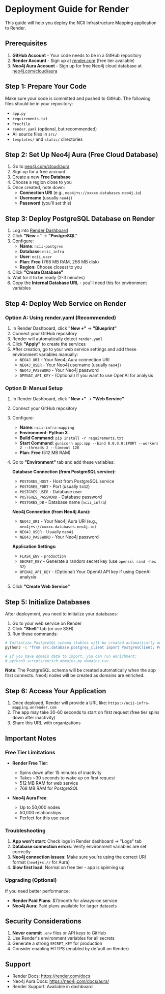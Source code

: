 # Deployment Guide for Render

This guide will help you deploy the NCII Infrastructure Mapping application to Render.

## Prerequisites

1. **GitHub Account** - Your code needs to be in a GitHub repository
2. **Render Account** - Sign up at [render.com](https://render.com) (free tier available)
3. **Neo4j Aura Account** - Sign up for free Neo4j cloud database at [neo4j.com/cloud/aura](https://neo4j.com/cloud/aura)

## Step 1: Prepare Your Code

Make sure your code is committed and pushed to GitHub. The following files should be in your repository:
- `app.py`
- `requirements.txt`
- `Procfile`
- `render.yaml` (optional, but recommended)
- All source files in `src/`
- `templates/` and `static/` directories

## Step 2: Set Up Neo4j Aura (Free Cloud Database)

1. Go to [neo4j.com/cloud/aura](https://neo4j.com/cloud/aura)
2. Sign up for a free account
3. Create a new **Free Database**
4. Choose a region close to you
5. Once created, note down:
   - **Connection URI** (e.g., `neo4j+s://xxxxx.databases.neo4j.io`)
   - **Username** (usually `neo4j`)
   - **Password** (you'll set this)

## Step 3: Deploy PostgreSQL Database on Render

1. Log into [Render Dashboard](https://dashboard.render.com)
2. Click **"New +"** → **"PostgreSQL"**
3. Configure:
   - **Name**: `ncii-postgres`
   - **Database**: `ncii_infra`
   - **User**: `ncii_user`
   - **Plan**: **Free** (768 MB RAM, 256 MB disk)
   - **Region**: Choose closest to you
4. Click **"Create Database"**
5. Wait for it to be ready (2-3 minutes)
6. Copy the **Internal Database URL** - you'll need this for environment variables

## Step 4: Deploy Web Service on Render

### Option A: Using render.yaml (Recommended)

1. In Render Dashboard, click **"New +"** → **"Blueprint"**
2. Connect your GitHub repository
3. Render will automatically detect `render.yaml`
4. Click **"Apply"** to create the services
5. After creation, go to your web service settings and add these environment variables manually:
   - `NEO4J_URI` - Your Neo4j Aura connection URI
   - `NEO4J_USER` - Your Neo4j username (usually `neo4j`)
   - `NEO4J_PASSWORD` - Your Neo4j password
   - `OPENAI_API_KEY` - (Optional) If you want to use OpenAI for analysis

### Option B: Manual Setup

1. In Render Dashboard, click **"New +"** → **"Web Service"**
2. Connect your GitHub repository
3. Configure:
   - **Name**: `ncii-infra-mapping`
   - **Environment**: **Python 3**
   - **Build Command**: `pip install -r requirements.txt`
   - **Start Command**: `gunicorn app:app --bind 0.0.0.0:$PORT --workers 2 --threads 2 --timeout 120`
   - **Plan**: **Free** (512 MB RAM)
4. Go to **"Environment"** tab and add these variables:

   **Database Connection (from PostgreSQL service):**
   - `POSTGRES_HOST` - Host from PostgreSQL service
   - `POSTGRES_PORT` - Port (usually `5432`)
   - `POSTGRES_USER` - Database user
   - `POSTGRES_PASSWORD` - Database password
   - `POSTGRES_DB` - Database name (`ncii_infra`)

   **Neo4j Connection (from Neo4j Aura):**
   - `NEO4J_URI` - Your Neo4j Aura URI (e.g., `neo4j+s://xxxxx.databases.neo4j.io`)
   - `NEO4J_USER` - Usually `neo4j`
   - `NEO4J_PASSWORD` - Your Neo4j password

   **Application Settings:**
   - `FLASK_ENV` - `production`
   - `SECRET_KEY` - Generate a random secret key (use `openssl rand -hex 32`)
   - `OPENAI_API_KEY` - (Optional) Your OpenAI API key if using OpenAI analysis

5. Click **"Create Web Service"**

## Step 5: Initialize Databases

After deployment, you need to initialize your databases:

1. Go to your web service on Render
2. Click **"Shell"** tab (or use SSH)
3. Run these commands:

```bash
# Initialize PostgreSQL schema (tables will be created automatically on first connection)
python3 -c "from src.database.postgres_client import PostgresClient; PostgresClient(); print('PostgreSQL initialized')"

# If you have domain data to import, you can run enrichment:
# python3 scripts/enrich_domains.py domains.csv
```

**Note**: The PostgreSQL schema will be created automatically when the app first connects. Neo4j nodes will be created as domains are enriched.

## Step 6: Access Your Application

1. Once deployed, Render will provide a URL like: `https://ncii-infra-mapping.onrender.com`
2. The app may take 30-60 seconds to start on first request (free tier spins down after inactivity)
3. Share this URL with organizations

## Important Notes

### Free Tier Limitations

- **Render Free Tier**: 
  - Spins down after 15 minutes of inactivity
  - Takes ~30 seconds to wake up on first request
  - 512 MB RAM for web service
  - 768 MB RAM for PostgreSQL

- **Neo4j Aura Free**:
  - Up to 50,000 nodes
  - 50,000 relationships
  - Perfect for this use case

### Troubleshooting

1. **App won't start**: Check logs in Render dashboard → "Logs" tab
2. **Database connection errors**: Verify environment variables are set correctly
3. **Neo4j connection issues**: Make sure you're using the correct URI format (`neo4j+s://` for Aura)
4. **Slow first load**: Normal on free tier - app is spinning up

### Upgrading (Optional)

If you need better performance:
- **Render Paid Plans**: $7/month for always-on service
- **Neo4j Aura**: Paid plans available for larger datasets

## Security Considerations

1. **Never commit** `.env` files or API keys to GitHub
2. Use Render's environment variables for all secrets
3. Generate a strong `SECRET_KEY` for production
4. Consider enabling HTTPS (enabled by default on Render)

## Support

- Render Docs: https://render.com/docs
- Neo4j Aura Docs: https://neo4j.com/docs/aura/
- Render Support: Available in dashboard

